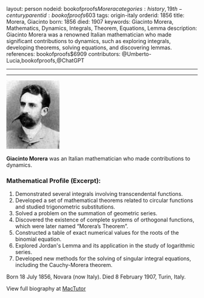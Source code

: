 layout: person
nodeid: bookofproofs$Morera
categories: history,19th-century
parentid: bookofproofs$603
tags: origin-italy
orderid: 1856
title: Morera, Giacinto
born: 1856
died: 1907
keywords: Giacinto Morera, Mathematics, Dynamics, Integrals, Theorem, Equations, Lemma
description: Giacinto Morera was a renowned Italian mathematician who made significant contributions to dynamics, such as exploring integrals, developing theorems, solving equations, and discovering lemmas.
references: bookofproofs$6909
contributors: @Umberto-Lucia,bookofproofs,@ChatGPT

---



---

![Morera.jpg](https://github.com/bookofproofs/bookofproofs.github.io/blob/main/_sources/_assets/images/portraits/Morera.jpg?raw=true)

**Giacinto Morera** was an Italian mathematician who made contributions to dynamics.

### Mathematical Profile (Excerpt):
1. Demonstrated several integrals involving transcendental functions.
2. Developed a set of mathematical theorems related to circular functions and studied trigonometric substitutions.
3. Solved a problem on the summation of geometric series.
4. Discovered the existence of complete systems of orthogonal functions, which were later named “Morera’s Theorem”.
5. Constructed a table of exact numerical values for the roots of the binomial equation.
6. Explored Jordan's Lemma and its application in the study of logarithmic series.
7. Developed new methods for the solving of singular integral equations, including the Cauchy-Morera theorem.

Born 18 July 1856, Novara (now Italy). Died 8 February 1907, Turin, Italy.

View full biography at [MacTutor](https://mathshistory.st-andrews.ac.uk/Biographies/Morera/)
